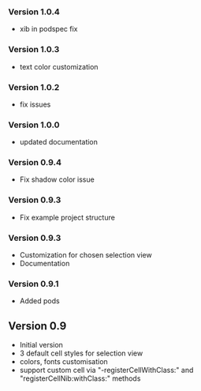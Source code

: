 ### Version 1.0.4
* xib in podspec fix

### Version 1.0.3
* text color customization

### Version 1.0.2
* fix issues

### Version 1.0.0
* updated documentation

### Version 0.9.4
* Fix shadow color issue


### Version 0.9.3
* Fix example project structure

### Version 0.9.3
* Customization for chosen selection view
* Documentation

### Version 0.9.1
* Added pods

## Version 0.9

* Initial version
* 3 default cell styles for selection view
* colors, fonts customisation
* support custom cell via "-registerCellWithClass:" and "registerCellNib:withClass:" methods